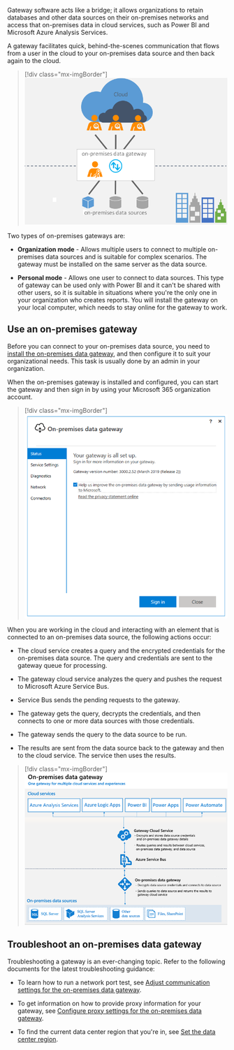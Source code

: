 Gateway software acts like a bridge; it allows organizations to retain databases and other data sources on their on-premises networks and access that on-premises data in cloud services, such as Power BI and Microsoft Azure Analysis Services.

A gateway facilitates quick, behind-the-scenes communication that flows from a user in the cloud to your on-premises data source and then back again to the cloud.

> [!div class="mx-imgBorder"]
> [![Overview of gateway](../media/4-overview-gateway-ss.png)](../media/4-overview-gateway-ss.png#lightbox)

Two types of on-premises gateways are:

-   **Organization mode** - Allows multiple users to connect to multiple on-premises data sources and is suitable for complex scenarios. The gateway must be installed on the same server as the data source.

-   **Personal mode** - Allows one user to connect to data sources. This type of gateway can be used only with Power BI and it can't be shared with other users, so it is suitable in situations where you're the only one in your organization who creates reports. You will install the gateway on your local computer, which needs to stay online for the gateway to work.

## Use an on-premises gateway

Before you can connect to your on-premises data source, you need to [install the on-premises data gateway](https://docs.microsoft.com/data-integration/gateway/service-gateway-install/?azure-portal=true), and then configure it to suit your organizational needs. This task is usually done by an admin in your organization.

When the on-premises gateway is installed and configured, you can start the gateway and then sign in by using your Microsoft 365 organization account.

> [!div class="mx-imgBorder"]
> [![Sign in to gateway](../media/4-sign-in-gateway-ss.png)](../media/4-sign-in-gateway-ss.png#lightbox)

When you are working in the cloud and interacting with an element that is connected to an on-premises data source, the following actions occur:

-   The cloud service creates a query and the encrypted credentials for the on-premises data source. The query and credentials are sent to the gateway queue for processing.

-   The gateway cloud service analyzes the query and pushes the request to Microsoft Azure Service Bus.

-   Service Bus sends the pending requests to the gateway.

-   The gateway gets the query, decrypts the credentials, and then connects to one or more data sources with those credentials.

-   The gateway sends the query to the data source to be run.

-   The results are sent from the data source back to the gateway and then to the cloud service. The service then uses the results.

> [!div class="mx-imgBorder"]
> [![How gateway works](../media/4-how-gateway-works-ss.png)](../media/4-how-gateway-works-ss.png#lightbox)

## Troubleshoot an on-premises data gateway

Troubleshooting a gateway is an ever-changing topic. Refer to the following documents for the latest troubleshooting guidance:

-   To learn how to run a network port test, see [Adjust communication settings for the on-premises data gateway](https://docs.microsoft.com/data-integration/gateway/service-gateway-communication#network-ports-test/?azure-portal=true).

-   To get information on how to provide proxy information for your gateway, see [Configure proxy settings for the on-premises data gateway](https://docs.microsoft.com/data-integration/gateway/service-gateway-proxy/?azure-portal=true).

-   To find the current data center region that you're in, see [Set the data center region](https://docs.microsoft.com/data-integration/gateway/service-gateway-data-region/?azure-portal=true).
